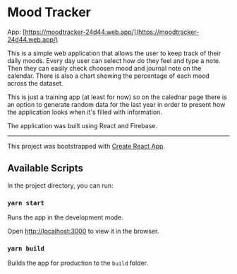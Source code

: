 # Mood Tracker

App: [https://moodtracker-24d44.web.app/](https://moodtracker-24d44.web.app/)

This is a simple web application that allows the user to keep track of their daily moods. Every day user can select how do they feel and type a note. Then they can easily check choosen mood and journal note on the calendar. There is also a chart showing the percentage of each mood across the dataset.

This is just a training app (at least for now) so on the calednar page there is an option to generate random data for the last year in order to present how the application looks when it's filled with information.

The application was built using React and Firebase.

---

This project was bootstrapped with [Create React App](https://github.com/facebook/create-react-app).

## Available Scripts

In the project directory, you can run:

### `yarn start`

Runs the app in the development mode.<br  />

Open [http://localhost:3000](http://localhost:3000) to view it in the browser.

### `yarn build`

Builds the app for production to the `build` folder.<br  />
